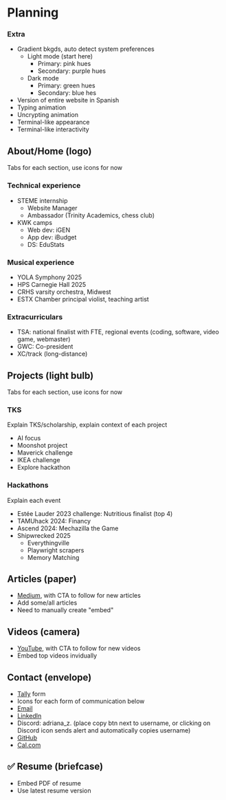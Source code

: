 # Planning

### Extra
- Gradient bkgds, auto detect system preferences
    - Light mode (start here)
        - Primary: pink hues
        - Secondary: purple hues
    - Dark mode
        - Primary: green hues
        - Secondary: blue hes
- Version of entire website in Spanish
- Typing animation
- Uncrypting animation
- Terminal-like appearance
- Terminal-like interactivity

## About/Home (logo)
Tabs for each section, use icons for now

### Technical experience
- STEME internship
    - Website Manager
    - Ambassador (Trinity Academics, chess club)
- KWK camps
    - Web dev: iGEN
    - App dev: iBudget
    - DS: EduStats

### Musical experience
- YOLA Symphony 2025
- HPS Carnegie Hall 2025
- CRHS varsity orchestra, Midwest
- ESTX Chamber principal violist, teaching artist

### Extracurriculars
- TSA: national finalist with FTE, regional events (coding, software, video game, webmaster)
- GWC: Co-president
- XC/track (long-distance)

## Projects (light bulb)
Tabs for each section, use icons for now

### TKS
Explain TKS/scholarship, explain context of each project
- AI focus
- Moonshot project
- Maverick challenge
- IKEA challenge
- Explore hackathon

### Hackathons
Explain each event
- Estée Lauder 2023 challenge: Nutritious finalist (top 4)
- TAMUhack 2024: Financy
- Ascend 2024: Mechazilla the Game
- Shipwrecked 2025
    - Everythingville
    - Playwright scrapers
    - Memory Matching

## Articles (paper)
- [Medium](https://medium.com/@aszm), with CTA to follow for new articles
- Add some/all articles
- Need to manually create "embed"

## Videos (camera)
- [YouTube](https://www.youtube.com/@aszm), with CTA to follow for new videos
- Embed top videos invidually

## Contact (envelope)
- [Tally](https://tally.so/r/w77pK2) form
- Icons for each form of communication below
- [Email](mailto:adrianasofia.zambrano@gmail.com)
- [LinkedIn](https://www.linkedin.com/in/adrianazambrano2009)
- Discord: adriana_z. (place copy btn next to username, or clicking on Discord icon sends alert and automatically copies username)
- [GitHub](https://github.com/aszm101)
- [Cal.com](https://cal.com/adriana-zambrano-pyke96)

## ✅ Resume (briefcase)
- Embed PDF of resume
- Use latest resume version